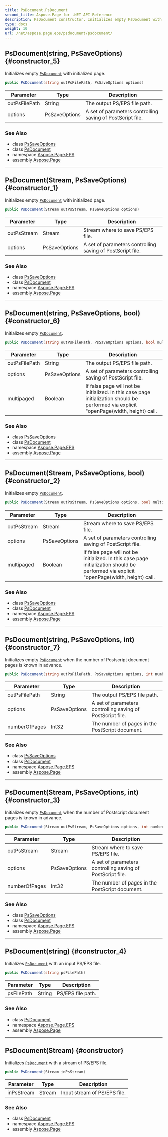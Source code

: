 ```yaml
---
title: PsDocument.PsDocument
second_title: Aspose.Page for .NET API Reference
description: PsDocument constructor. Initializes empty PsDocument with initialized page
type: docs
weight: 10
url: /net/aspose.page.eps/psdocument/psdocument/
---
```

## PsDocument(string, PsSaveOptions) {#constructor_5}

Initializes empty [`PsDocument`](../) with initialized page.

```csharp
public PsDocument(string outPsFilePath, PsSaveOptions options)
```

| Parameter | Type | Description |
| --- | --- | --- |
| outPsFilePath | String | The output PS/EPS file path. |
| options | PsSaveOptions | A set of parameters controlling saving of PostScript file. |

### See Also

* class [PsSaveOptions](../../../aspose.page.eps.device/pssaveoptions/)
* class [PsDocument](../)
* namespace [Aspose.Page.EPS](../../psdocument/)
* assembly [Aspose.Page](../../../)

---

## PsDocument(Stream, PsSaveOptions) {#constructor_1}

Initializes empty [`PsDocument`](../) with initialized page.

```csharp
public PsDocument(Stream outPsStream, PsSaveOptions options)
```

| Parameter | Type | Description |
| --- | --- | --- |
| outPsStream | Stream | Stream where to save PS/EPS file. |
| options | PsSaveOptions | A set of parameters controlling saving of PostScript file. |

### See Also

* class [PsSaveOptions](../../../aspose.page.eps.device/pssaveoptions/)
* class [PsDocument](../)
* namespace [Aspose.Page.EPS](../../psdocument/)
* assembly [Aspose.Page](../../../)

---

## PsDocument(string, PsSaveOptions, bool) {#constructor_6}

Initializes empty [`PsDocument`](../).

```csharp
public PsDocument(string outPsFilePath, PsSaveOptions options, bool multipaged)
```

| Parameter | Type | Description |
| --- | --- | --- |
| outPsFilePath | String | The output PS/EPS file path. |
| options | PsSaveOptions | A set of parameters controlling saving of PostScript file. |
| multipaged | Boolean | If false page will not be initialized. In this case page initialization should be performed via explicit "openPage(width, height) call. |

### See Also

* class [PsSaveOptions](../../../aspose.page.eps.device/pssaveoptions/)
* class [PsDocument](../)
* namespace [Aspose.Page.EPS](../../psdocument/)
* assembly [Aspose.Page](../../../)

---

## PsDocument(Stream, PsSaveOptions, bool) {#constructor_2}

Initializes empty [`PsDocument`](../).

```csharp
public PsDocument(Stream outPsStream, PsSaveOptions options, bool multipaged)
```

| Parameter | Type | Description |
| --- | --- | --- |
| outPsStream | Stream | Stream where to save PS/EPS file. |
| options | PsSaveOptions | A set of parameters controlling saving of PostScript file. |
| multipaged | Boolean | If false page will not be initialized. In this case page initialization should be performed via explicit "openPage(width, height) call. |

### See Also

* class [PsSaveOptions](../../../aspose.page.eps.device/pssaveoptions/)
* class [PsDocument](../)
* namespace [Aspose.Page.EPS](../../psdocument/)
* assembly [Aspose.Page](../../../)

---

## PsDocument(string, PsSaveOptions, int) {#constructor_7}

Initializes empty [`PsDocument`](../) when the number of Postscript document pages is known in advance.

```csharp
public PsDocument(string outPsFilePath, PsSaveOptions options, int numberOfPages)
```

| Parameter | Type | Description |
| --- | --- | --- |
| outPsFilePath | String | The output PS/EPS file path. |
| options | PsSaveOptions | A set of parameters controlling saving of PostScript file. |
| numberOfPages | Int32 | The number of pages in the PostScript document. |

### See Also

* class [PsSaveOptions](../../../aspose.page.eps.device/pssaveoptions/)
* class [PsDocument](../)
* namespace [Aspose.Page.EPS](../../psdocument/)
* assembly [Aspose.Page](../../../)

---

## PsDocument(Stream, PsSaveOptions, int) {#constructor_3}

Initializes empty [`PsDocument`](../) when the number of Postscript document pages is known in advance.

```csharp
public PsDocument(Stream outPsStream, PsSaveOptions options, int numberOfPages)
```

| Parameter | Type | Description |
| --- | --- | --- |
| outPsStream | Stream | Stream where to save PS/EPS file. |
| options | PsSaveOptions | A set of parameters controlling saving of PostScript file. |
| numberOfPages | Int32 | The number of pages in the PostScript document. |

### See Also

* class [PsSaveOptions](../../../aspose.page.eps.device/pssaveoptions/)
* class [PsDocument](../)
* namespace [Aspose.Page.EPS](../../psdocument/)
* assembly [Aspose.Page](../../../)

---

## PsDocument(string) {#constructor_4}

Initializes [`PsDocument`](../) with an input PS/EPS file.

```csharp
public PsDocument(string psFilePath)
```

| Parameter | Type | Description |
| --- | --- | --- |
| psFilePath | String | PS/EPS file path. |

### See Also

* class [PsDocument](../)
* namespace [Aspose.Page.EPS](../../psdocument/)
* assembly [Aspose.Page](../../../)

---

## PsDocument(Stream) {#constructor}

Initializes [`PsDocument`](../) with a stream of PS/EPS file.

```csharp
public PsDocument(Stream inPsStream)
```

| Parameter | Type | Description |
| --- | --- | --- |
| inPsStream | Stream | Input stream of PS/EPS file. |

### See Also

* class [PsDocument](../)
* namespace [Aspose.Page.EPS](../../psdocument/)
* assembly [Aspose.Page](../../../)


